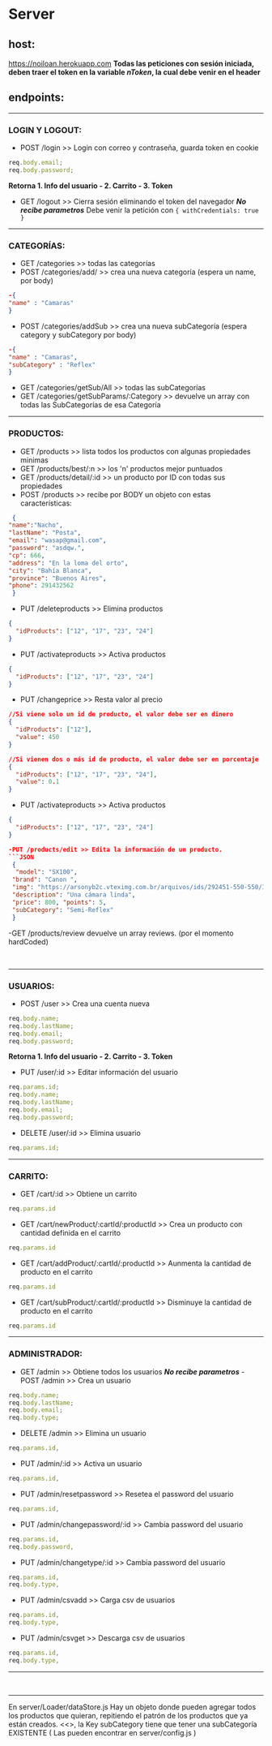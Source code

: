 # Server

## host:

https://noiloan.herokuapp.com
**Todas las peticiones con sesión iniciada, deben traer el token en la variable _nToken_, la cual debe venir en el header**

## endpoints:

<hr>

### LOGIN Y LOGOUT:

- POST /login >> Login con correo y contraseña, guarda token en cookie

```javascript
req.body.email;
req.body.password;
```
**Retorna 1. Info del usuario - 2. Carrito - 3. Token**

- GET /logout >> Cierra sesión eliminando el token del navegador _**No recibe parametros**_
  Debe venir la petición con `{ withCredentials: true }`

<hr>

### CATEGORÍAS:

- GET /categories >> todas las categorías
- POST /categories/add/ >> crea una nueva categoría (espera un name, por body)

```JSON
-{
"name" : "Camaras"
}
```

- POST /categories/addSub >> crea una nueva subCategoría (espera category y subCategory por body)

```JSON
-{
"name" : "Camaras",
"subCategory" : "Reflex"
}
```

- GET /categories/getSub/All >> todas las subCategorías
- GET /categories/getSubParams/:Category >> devuelve un array con todas las SubCategorías de esa Categoría

<hr>

### PRODUCTOS:

- GET /products >> lista todos los productos con algunas propiedades minimas
- GET /products/best/:n >> los 'n' productos mejor puntuados
- GET /products/detail/:id >> un producto por ID con todas sus propiedades
- POST /products >> recibe por BODY un objeto con estas características:

```JSON
 {
"name":"Nacho",
"lastName": "Posta",
"email": "wasap@gmail.com",
"password": "asdqw.",
"cp": 666,
"address": "En la loma del orto",
"city": "Bahía Blanca",
"province": "Buenos Aires",
"phone": 291432562
 }
```

- PUT /deleteproducts >> Elimina productos

```JSON
{
  "idProducts": ["12", "17", "23", "24"]
}
```

- PUT /activateproducts >> Activa productos

```JSON
{
  "idProducts": ["12", "17", "23", "24"]
}
```

- PUT /changeprice >> Resta valor al precio

```JSON
//Si viene solo un id de producto, el valor debe ser en dinero
{
  "idProducts": ["12"],
  "value": 450
}

//Si vienen dos o más id de producto, el valor debe ser en porcentaje
{
  "idProducts": ["12", "17", "23", "24"],
  "value": 0.1
}
```

- PUT /activateproducts >> Activa productos

````JSON
{
  "idProducts": ["12", "17", "23", "24"]
}

-PUT /products/edit >> Edita la información de un producto.
```JSON
 {
  "model": "SX100",
 "brand": "Canon ",
 "img": "https://arsonyb2c.vteximg.com.br/arquivos/ids/292451-550-550/ILCE-7M3_Black-1.jpg?v=637123589061300000",
 "description": "Una cámara linda",
 "price": 800, "points": 5,
 "subCategory": "Semi-Reflex"
 }
````

-GET /products/review devuelve un array reviews. (por el momento hardCoded)

<br>

<hr>

### USUARIOS:

- POST /user >> Crea una cuenta nueva

```javascript
req.body.name;
req.body.lastName;
req.body.email;
req.body.password;
```
**Retorna 1. Info del usuario - 2. Carrito - 3. Token**

- PUT /user/:id >> Editar información del usuario

```javascript
req.params.id;
req.body.name;
req.body.lastName;
req.body.email;
req.body.password;
```

- DELETE /user/:id >> Elimina usuario

```javascript
req.params.id;
```

<hr>

### CARRITO:

- GET /cart/:id >> Obtiene un carrito

```javascript
req.params.id
```

- GET /cart/newProduct/:cartId/:productId >> Crea un producto con cantidad definida en el carrito

```javascript
req.params.id
```

- GET /cart/addProduct/:cartId/:productId >> Aunmenta la cantidad de producto en el carrito

```javascript
req.params.id
```

- GET /cart/subProduct/:cartId/:productId >> Disminuye la cantidad de producto en el carrito

```javascript
req.params.id
```

<hr>

### ADMINISTRADOR:

- GET /admin >> Obtiene todos los usuarios _**No recibe parametros**_
  -POST /admin >> Crea un usuario

```javascript
req.body.name;
req.body.lastName;
req.body.email;
req.body.type;
```

- DELETE /admin >> Elimina un usuario

```javascript
req.params.id,
```

- PUT /admin/:id >> Activa un usuario

```javascript
req.params.id,
```

- PUT /admin/resetpassword >> Resetea el password del usuario

```javascript
req.params.id,
```

- PUT /admin/changepassword/:id >> Cambia password del usuario

```javascript
req.params.id,
req.body.password,
```

- PUT /admin/changetype/:id >> Cambia password del usuario

```javascript
req.params.id,
req.body.type,
```

- PUT /admin/csvadd >> Carga csv de usuarios

```javascript
req.params.id,
req.body.type,
```

- PUT /admin/csvget >> Descarga csv de usuarios

```javascript
req.params.id,
req.body.type,
```

<hr>

<br>

<hr>

En server/Loader/dataStore.js
Hay un objeto donde pueden agregar todos los productos que quieran, repitiendo el patrón de los productos que ya están creados.
<<<CUIDADO>>, la Key subCategory tiene que tener una subCategoría EXISTENTE ( Las pueden encontrar en server/config.js )
